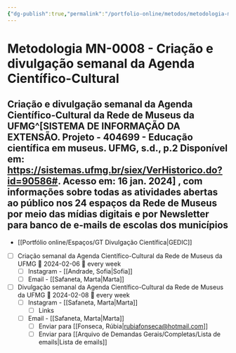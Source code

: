 ```yaml
---
{"dg-publish":true,"permalink":"/portfolio-online/metodos/metodologia-mn-0008-criacao-e-divulgacao-semanal-da-agenda-cientifico-cultural/","tags":["💼/🎯/🛠️"],"created":"2024-02-05T11:59:48.990-03:00","updated":"2024-02-05T11:35:10.941-03:00"}
---
```



# Metodologia MN-0008 - Criação e divulgação semanal da Agenda Científico-Cultural

## Criação e divulgação semanal da Agenda Científico-Cultural da Rede de Museus da UFMG^[SISTEMA DE INFORMAÇÃO DA EXTENSÃO. **Projeto - 404699 - Educação científica em museus**. UFMG, s.d., p.2 Disponível em: <https://sistemas.ufmg.br/siex/VerHistorico.do?id=90586#>. Acesso em: 16 jan. 2024] , com informações sobre todas as atividades abertas ao público nos 24 espaços da Rede de Museus por meio das mídias digitais e por Newsletter para banco de e-mails de escolas dos municípios

- [[Portfólio online/Espaços/GT Divulgação Científica\|GEDIC]]

- [ ] Criação semanal da Agenda Científico-Cultural da Rede de Museus da UFMG 📅 2024-02-06 🔁 every week 
	- [ ] Instagram - [[Andrade, Sofia\|Sofia]]
	- [ ] Email - [[Safaneta, Marta\|Marta]]
- [ ] Divulgação semanal da Agenda Científico-Cultural da Rede de Museus da UFMG 📅 2024-02-08 🔁 every week 
	- [ ] Instagram - [[Safaneta, Marta\|Marta]]
		- [ ] Links
	- [ ] Email - [[Safaneta, Marta\|Marta]]
		- [ ] Enviar para [[Fonseca, Rúbia\|rubiafonseca@hotmail.com]]
		- [ ] Enviar para [[Arquivo de Demandas Gerais/Completas/Lista de emails\|Lista de emails]]